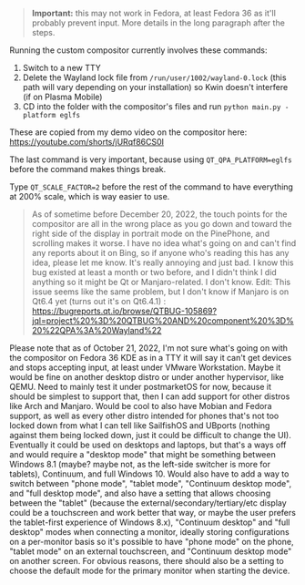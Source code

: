 > **Important:** this may not work in Fedora, at least Fedora 36 as it'll probably prevent input. More details in the long paragraph after the steps.

Running the custom compositor currently involves these commands:
1. Switch to a new TTY
2. Delete the Wayland lock file from `/run/user/1002/wayland-0.lock` (this path will vary depending on your installation) so Kwin doesn't interfere (if on Plasma Mobile)
3. CD into the folder with the compositor's files and run `python main.py -platform eglfs`

These are copied from my demo video on the compositor here:
https://youtube.com/shorts/jURqf86CS0I

The last command is very important, because using `QT_QPA_PLATFORM=eglfs` before the command makes things break.

Type `QT_SCALE_FACTOR=2` before the rest of the command to have everything at 200% scale, which is way easier to use.

> As of sometime before December 20, 2022, the touch points for the compositor are all in the wrong place as you go down and toward the right side of the display in portrait mode on the PinePhone, and scrolling makes it worse. I have no idea what's going on and can't find any reports about it on Bing, so if anyone who's reading this has any idea, please let me know. It's really annoying and just bad. I know this bug existed at least a month or two before, and I didn't think I did anything so it might be Qt or Manjaro-related. I don't know. Edit: This issue seems like the same problem, but I don't know if Manjaro is on Qt6.4 yet (turns out it's on Qt6.4.1) : https://bugreports.qt.io/browse/QTBUG-105869?jql=project%20%3D%20QTBUG%20AND%20component%20%3D%20%22QPA%3A%20Wayland%22

Please note that as of October 21, 2022, I'm not sure what's going on with the compositor on Fedora 36 KDE as in a TTY it will say it can't get devices and stops accepting input, at least under VMware Workstation. Maybe it would be fine on another desktop distro or under another hypervisor, like QEMU. Need to mainly test it under postmarketOS for now, because it should be simplest to support that, then I can add support for other distros like Arch and Manjaro. Would be cool to also have Mobian and Fedora support, as well as every other distro intended for phones that's not too locked down from what I can tell like SailfishOS and UBports (nothing against them being locked down, just it could be difficult to change the UI). Eventually it could be used on desktops and laptops, but that's a ways off and would require a "desktop mode" that might be something between Windows 8.1 (maybe? maybe not, as the left-side switcher is more for tablets), Continuum, and full Windows 10. Would also have to add a way to switch between "phone mode", "tablet mode", "Continuum desktop mode", and "full desktop mode", and also have a setting that allows choosing between the "tablet" (because the external/secondary/tertiary/etc display could be a touchscreen and work better that way, or maybe the user prefers the tablet-first experience of Windows 8.x), "Continuum desktop" and "full desktop" modes when connecting a monitor, ideally storing configurations on a per-monitor basis so it's possible to have "phone mode" on the phone, "tablet mode" on an external touchscreen, and "Continuum desktop mode" on another screen. For obvious reasons, there should also be a setting to choose the default mode for the primary monitor when starting the device.
